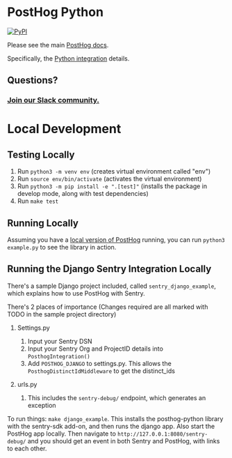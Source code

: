 # PostHog Python

[![PyPI](https://img.shields.io/pypi/v/posthog)](https://pypi.org/project/posthog/)

Please see the main [PostHog docs](https://posthog.com/docs).

Specifically, the [Python integration](https://posthog.com/docs/integrations/python-integration) details.

## Questions?

### [Join our Slack community.](https://join.slack.com/t/posthogusers/shared_invite/enQtOTY0MzU5NjAwMDY3LTc2MWQ0OTZlNjhkODk3ZDI3NDVjMDE1YjgxY2I4ZjI4MzJhZmVmNjJkN2NmMGJmMzc2N2U3Yjc3ZjI5NGFlZDQ)

# Local Development

## Testing Locally

1. Run `python3 -m venv env` (creates virtual environment called "env")
2. Run `source env/bin/activate` (activates the virtual environment)
3. Run `python3 -m pip install -e ".[test]"` (installs the package in develop mode, along with test dependencies)
4. Run `make test`

## Running Locally

Assuming you have a [local version of PostHog](https://posthog.com/docs/developing-locally) running, you can run `python3 example.py` to see the library in action.

## Running the Django Sentry Integration Locally

There's a sample Django project included, called `sentry_django_example`, which explains how to use PostHog with Sentry.

There's 2 places of importance (Changes required are all marked with TODO in the sample project directory)

1. Settings.py
    1. Input your Sentry DSN
    2. Input your Sentry Org and ProjectID details into `PosthogIntegration()`
    3. Add `POSTHOG_DJANGO` to settings.py. This allows the `PosthogDistinctIdMiddleware` to get the distinct_ids

2. urls.py
    1. This includes the `sentry-debug/` endpoint, which generates an exception

To run things: `make django_example`. This installs the posthog-python library with the sentry-sdk add-on, and then runs the django app.
Also start the PostHog app locally.
Then navigate to `http://127.0.0.1:8080/sentry-debug/` and you should get an event in both Sentry and PostHog, with links to each other.
